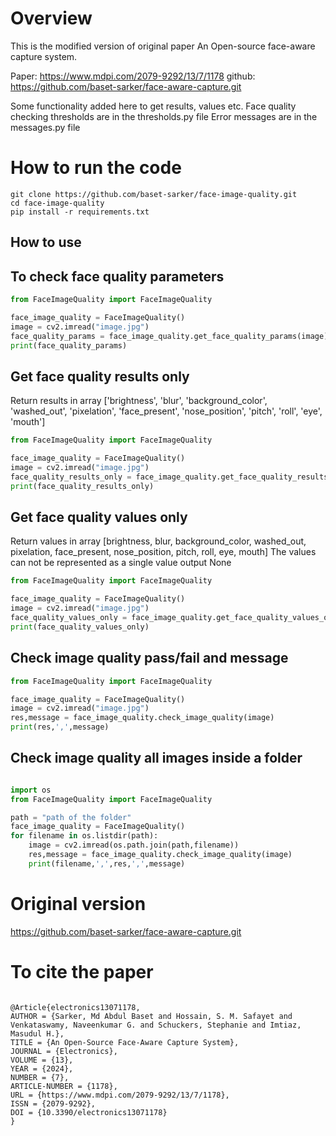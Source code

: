# Overview
This is the modified version of original paper
An Open-source face-aware capture system. 

Paper: https://www.mdpi.com/2079-9292/13/7/1178
github: https://github.com/baset-sarker/face-aware-capture.git 


Some functionality added here to get results, values etc.
Face quality checking thresholds are in the thresholds.py file
Error messages are in the messages.py file


# How to run the code
```console
git clone https://github.com/baset-sarker/face-image-quality.git
cd face-image-quality
pip install -r requirements.txt
```

## How to use
## To check face quality parameters
```python
from FaceImageQuality import FaceImageQuality

face_image_quality = FaceImageQuality()
image = cv2.imread("image.jpg")
face_quality_params = face_image_quality.get_face_quality_params(image)
print(face_quality_params)
``` 

## Get face quality results only
Return results in array
['brightness', 'blur', 'background_color', 'washed_out', 'pixelation', 'face_present', 'nose_position', 'pitch', 'roll', 'eye', 'mouth']
```python 
from FaceImageQuality import FaceImageQuality

face_image_quality = FaceImageQuality()
image = cv2.imread("image.jpg")
face_quality_results_only = face_image_quality.get_face_quality_results_only(image)
print(face_quality_results_only)
```


## Get face quality values only
Return values in array
[brightness, blur, background_color, washed_out, pixelation, face_present, nose_position, pitch, roll, eye, mouth]
The values can not be represented as a single value output None

```python
from FaceImageQuality import FaceImageQuality

face_image_quality = FaceImageQuality()
image = cv2.imread("image.jpg")
face_quality_values_only = face_image_quality.get_face_quality_values_only(image)
print(face_quality_values_only)
```


## Check image quality pass/fail and message
```python
from FaceImageQuality import FaceImageQuality

face_image_quality = FaceImageQuality()
image = cv2.imread("image.jpg")
res,message = face_image_quality.check_image_quality(image)
print(res,',',message)
```


## Check image quality all images inside a folder
```python

import os
from FaceImageQuality import FaceImageQuality

path = "path of the folder"
face_image_quality = FaceImageQuality()
for filename in os.listdir(path):
    image = cv2.imread(os.path.join(path,filename))
    res,message = face_image_quality.check_image_quality(image)
    print(filename,',',res,',',message)
```

# Original version
https://github.com/baset-sarker/face-aware-capture.git

# To cite the paper
```console

@Article{electronics13071178,
AUTHOR = {Sarker, Md Abdul Baset and Hossain, S. M. Safayet and Venkataswamy, Naveenkumar G. and Schuckers, Stephanie and Imtiaz, Masudul H.},
TITLE = {An Open-Source Face-Aware Capture System},
JOURNAL = {Electronics},
VOLUME = {13},
YEAR = {2024},
NUMBER = {7},
ARTICLE-NUMBER = {1178},
URL = {https://www.mdpi.com/2079-9292/13/7/1178},
ISSN = {2079-9292},
DOI = {10.3390/electronics13071178}
}
```






